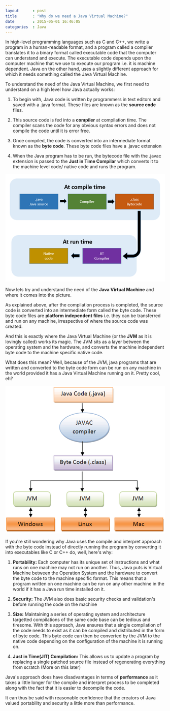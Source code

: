 ```yaml
---
layout      : post
title       : "Why do we need a Java Virtual Machine?"
date        : 2015-05-01 16:46:05
categories  : Java
---
```


In high-level programming languages such as C and C++, we write a program in a human-readable format, and a program called a compiler translates it to a binary format called executable code that the computer can understand and execute. The executable code depends upon the computer machine that we use to execute our program i.e. it is machine dependent. Java on the other hand, uses a slightly different approach for which it needs something called the Java Virtual Machine. 

To understand the need of the Java Virtual Machine, we first need to understand on a high level how Java actually works:

1. To begin with, Java code is written by programmers in text editors and saved with a .java format. These files are known as the **source code** files.

2. This source code is fed into a **compiler** at compilation time. The compiler scans the code for any obvious syntax errors and does not compile the code until it is error free.

3. Once compiled, the code is converted into an intermediate format known as the **byte code**. These byte code files have a .javac extension

4. When the Java program has to be run, the bytecode file with the .javac extension is passed to the **Just in Time Compilar** which converts it to the machine level code/ native code and runs the program.

![Java Compilation and Interpretation](/resources/java_compile_interpret.png) 


Now lets try and understand the need of the **Java Virtual Machine** and where it comes into the picture. 

As explained above, after the compilation process is completed, the source code is converted into an intermediate form called the byte code. These byte code files are **platform independent files** i.e. they can be transferred and run on any machine, irrespective of where the source code was created. 

And this is exactly where the Java Virtual Machine (or the **JVM** as it is lovingly called) works its magic. The JVM sits as a layer between the operating system and the hardware, and converts the machine independent byte code to the machine specific native code. 

What does this mean? Well, because of the JVM, java programs that are written and converted to the byte code form can be run on any machine in the world provided it has a Java Virtual Machine running on it. Pretty cool, eh?

![Demonstration of the use of the Java Virtual Machine](/resources/byte_code_jvm.png) 

If you're still wondering why Java uses the compile and interpret approach with the byte code instead of directly running the program by converting it into executables like C or C++ do, well, here's why:

1. **Portability:** Each computer has its unique set of instructions and what runs on one machine may not run on another. Thus, Java puts is Virtual Machine between the Operation System and the hardware to convert the byte code to the machine specific format. This means that a program written on one machine can be run on any other machine in the world if it has a Java run time installed on it. 

2. **Security:** The JVM also does basic security checks and validation's before running the code on the machine

3. **Size:** Maintaining a series of operating system and architecture targetted compilations of the same code base can be tedious and tiresome. With this approach, Java ensures that a single compilation of the code needs to exist as it can be compiled and distributed in the form of byte code. This byte code can then be converted by the JVM to the native code depending on the configuration of the machine it is running on. 

4. **Just in Time(JIT) Compilation:** This allows us to update a program by replacing a single patched source file instead of regenerating everything from scratch (More on this later)

Java's approach does have disadvantages in terms of **performance** as it takes a little longer for the compile and interpret process to be completed along with the fact that it is easier to decompile the code. 

It can thus be said with reasonable confidence that the creators of Java valued portability and security a little more than performance. 
